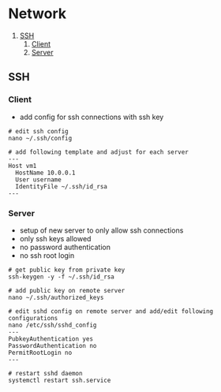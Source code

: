 # Network
1. [SSH](#ssh)
   1. [Client](#client)
   2. [Server](#server)

## SSH
### Client
* add config for ssh connections with ssh key

```shell
# edit ssh config
nano ~/.ssh/config

# add following template and adjust for each server
---
Host vm1
  HostName 10.0.0.1
  User username
  IdentityFile ~/.ssh/id_rsa
--- 
```

### Server
* setup of new server to only allow ssh connections
* only ssh keys allowed
* no password authentication
* no ssh root login
```shell
# get public key from private key
ssh-keygen -y -f ~/.ssh/id_rsa

# add public key on remote server
nano ~/.ssh/authorized_keys

# edit sshd config on remote server and add/edit following configurations
nano /etc/ssh/sshd_config
---
PubkeyAuthentication yes
PasswordAuthentication no
PermitRootLogin no
---

# restart sshd daemon
systemctl restart ssh.service
```
